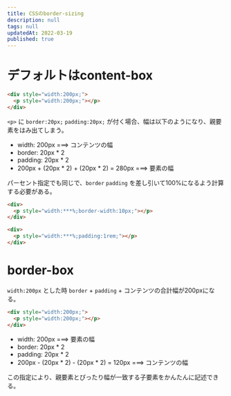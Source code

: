 ```yaml
---
title: CSSのborder-sizing
description: null
tags: null
updatedAt: 2022-03-19
published: true
---
```


# デフォルトはcontent-box

```html
<div style="width:200px;">
  <p style="width:200px;"></p>
</div>
```

`<p>` に `border:20px;` `padding:20px;` が付く場合、幅は以下のようになり、親要素をはみ出てしまう。

- width: 200px ===> コンテンツの幅
- border: 20px * 2
- padding: 20px * 2
- 200px + (20px * 2) + (20px * 2) = 280px ===> 要素の幅

パーセント指定でも同じで、`border` `padding` を差し引いて100%になるよう計算する必要がある。

```html
<div>
  <p style="width:***%;border-width:10px;"></p>
</div>
```

```html
<div>
  <p style="width:***%;padding:1rem;"></p>
</div>
```

# border-box

`width:200px` とした時 `border` + `padding` + コンテンツの合計幅が200pxになる。

```html
<div style="width:200px;">
  <p style="width:200px;"></p>
</div>
```

- width: 200px ===> 要素の幅
- border: 20px * 2
- padding: 20px * 2
- 200px - (20px * 2) - (20px * 2) = 120px ===> コンテンツの幅

この指定により、親要素とぴったり幅が一致する子要素をかんたんに記述できる。

